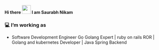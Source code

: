 #### Hi there <img src="https://github.com/TheDudeThatCode/TheDudeThatCode/blob/master/Assets/Hi.gif" width="29px"> I am  Saurabh Nikam



### 💻 I’m  working as

*  Software Development Engineer Go Golang Expert | ruby on rails  ROR | Golang and kubernetes Developer | Java Spring Backend

